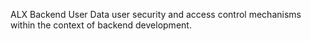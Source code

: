 ALX Backend User Data
user security and access control mechanisms within the context of backend development.
